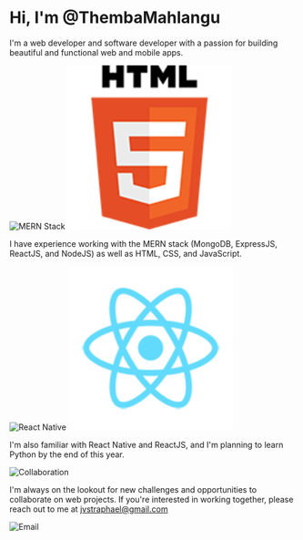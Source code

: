 # Hi, I'm @ThembaMahlangu 

I'm a web developer and software developer with a passion for building beautiful and functional web and mobile apps. 

![MERN Stack](https://raw.githubusercontent.com/mongodb/docs/master/docs/assets/img/mern-stack.png) ![HTML, CSS, JS](https://raw.githubusercontent.com/github/explore/80688e429a7d4ef2fca1e82350fe8e3517d3494d/topics/html/html.png)

I have experience working with the MERN stack (MongoDB, ExpressJS, ReactJS, and NodeJS) as well as HTML, CSS, and JavaScript.

![React Native](https://raw.githubusercontent.com/react-native-community/react-native-docs/main/img/react-native-logo.png) ![ReactJS](https://raw.githubusercontent.com/github/explore/80688e429a7d4ef2fca1e82350fe8e3517d3494d/topics/react/react.png)

I'm also familiar with React Native and ReactJS, and I'm planning to learn Python by the end of this year. 

![Collaboration](https://raw.githubusercontent.com/github/explore/80688e429a7d4ef2fca1e82350fe8e3517d3494d/topics/collaboration/collaboration.png)

I'm always on the lookout for new challenges and opportunities to collaborate on web projects. If you're interested in working together, please reach out to me at jvstraphael@gmail.com 

![Email](https://raw.githubusercontent.com/github/explore/80688e429a7d4ef2fca1e82350fe8e3517d3494d/topics/email/email.png)
